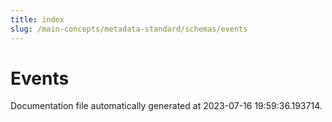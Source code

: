 ```yaml
---
title: index
slug: /main-concepts/metadata-standard/schemas/events
---
```


# Events

Documentation file automatically generated at 2023-07-16 19:59:36.193714.
